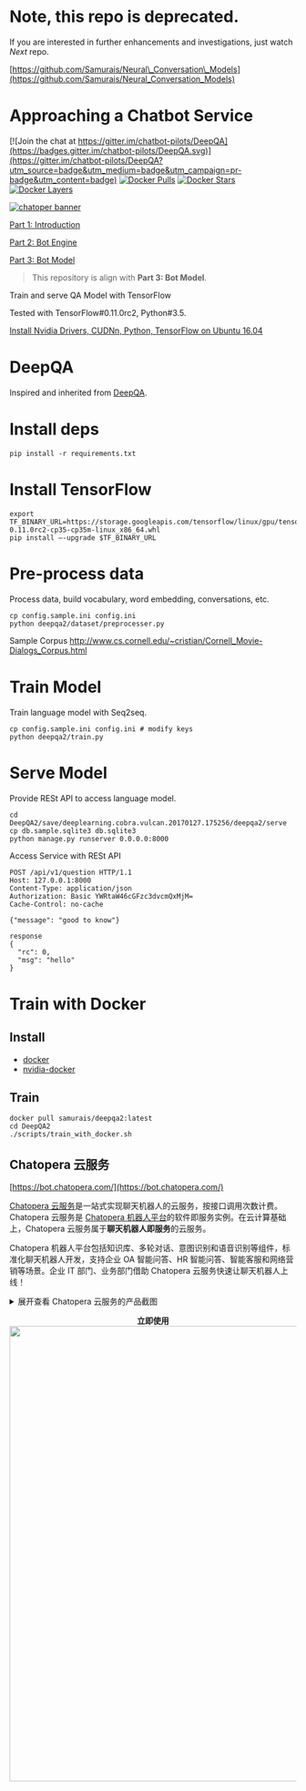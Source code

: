 # Note, this repo is deprecated.

If you are interested in further enhancements and investigations, just watch *Next* repo.

[https://github.com/Samurais/Neural\_Conversation\_Models](https://github.com/Samurais/Neural_Conversation_Models)

# Approaching a Chatbot Service
[![Join the chat at https://gitter.im/chatbot-pilots/DeepQA](https://badges.gitter.im/chatbot-pilots/DeepQA.svg)](https://gitter.im/chatbot-pilots/DeepQA?utm_source=badge&utm_medium=badge&utm_campaign=pr-badge&utm_content=badge) [![Docker Pulls](https://img.shields.io/docker/pulls/samurais/deepqa2.svg?maxAge=2592000)](https://hub.docker.com/r/samurais/deepqa2/) [![Docker Stars](https://img.shields.io/docker/stars/samurais/deepqa2.svg?maxAge=2592000)](https://hub.docker.com/r/samurais/deepqa2/) [![Docker Layers](https://images.microbadger.com/badges/image/samurais/deepqa2.svg)](https://microbadger.com/#/images/samurais/deepqa2)

[![chatoper banner][co-banner-image]][co-url]

[co-banner-image]: https://user-images.githubusercontent.com/3538629/42383104-da925942-8168-11e8-8195-868d5fcec170.png
[co-url]: https://www.chatopera.com

[Part 1: Introduction](http://www.leiphone.com/news/201702/O9PGyImfH1Vq3fxV.html)

[Part 2: Bot Engine](http://www.leiphone.com/news/201702/oY07cF3HVIp7Yo1s.html)

[Part 3: Bot Model](http://www.leiphone.com/news/201702/4OZau7OfcNO0v1u5.html)

> This repository is align with  **Part 3: Bot Model**.

Train and serve QA Model with TensorFlow

Tested with TensorFlow#0.11.0rc2, Python#3.5.

[Install Nvidia Drivers, CUDNn, Python, TensorFlow on Ubuntu 16.04](https://gist.github.com/Samurais/e20a8283708d37f1d7c9a709e9332429)

# DeepQA
Inspired and inherited from [DeepQA](https://github.com/Conchylicultor/DeepQA/issues/44).

# Install deps
```
pip install -r requirements.txt
```

# Install TensorFlow
```
export TF_BINARY_URL=https://storage.googleapis.com/tensorflow/linux/gpu/tensorflow-0.11.0rc2-cp35-cp35m-linux_x86_64.whl
pip install —-upgrade $TF_BINARY_URL
```

# Pre-process data
Process data, build vocabulary, word embedding, conversations, etc.
```
cp config.sample.ini config.ini
python deepqa2/dataset/preprocesser.py
```

Sample Corpus http://www.cs.cornell.edu/~cristian/Cornell_Movie-Dialogs_Corpus.html

# Train Model
Train language model with Seq2seq.
```
cp config.sample.ini config.ini # modify keys
python deepqa2/train.py
```

# Serve Model
Provide RESt API to access language model.
```
cd DeepQA2/save/deeplearning.cobra.vulcan.20170127.175256/deepqa2/serve
cp db.sample.sqlite3 db.sqlite3 
python manage.py runserver 0.0.0.0:8000
```

Access Service with RESt API
```
POST /api/v1/question HTTP/1.1
Host: 127.0.0.1:8000
Content-Type: application/json
Authorization: Basic YWRtaW46cGFzc3dvcmQxMjM=
Cache-Control: no-cache

{"message": "good to know"}

response
{
  "rc": 0,
  "msg": "hello"
}
```

# Train with Docker
## Install 
* [docker](https://docs.docker.com/engine/installation/linux/ubuntu/)
* [nvidia-docker](https://github.com/NVIDIA/nvidia-docker)
## Train
```
docker pull samurais/deepqa2:latest
cd DeepQA2
./scripts/train_with_docker.sh
```



## Chatopera 云服务

[https://bot.chatopera.com/](https://bot.chatopera.com/)

[Chatopera 云服务](https://bot.chatopera.com)是一站式实现聊天机器人的云服务，按接口调用次数计费。Chatopera 云服务是 [Chatopera 机器人平台](https://docs.chatopera.com/products/chatbot-platform/index.html)的软件即服务实例。在云计算基础上，Chatopera 云服务属于**聊天机器人即服务**的云服务。

Chatopera 机器人平台包括知识库、多轮对话、意图识别和语音识别等组件，标准化聊天机器人开发，支持企业 OA 智能问答、HR 智能问答、智能客服和网络营销等场景。企业 IT 部门、业务部门借助 Chatopera 云服务快速让聊天机器人上线！

<details>
<summary>展开查看 Chatopera 云服务的产品截图</summary>
<p>

<p align="center">
  <b>自定义词典</b><br>
  <img src="https://static-public.chatopera.com/assets/images/64530072-da92d600-d33e-11e9-8656-01c26caff4f9.png" width="800">
</p>

<p align="center">
  <b>自定义词条</b><br>
  <img src="https://static-public.chatopera.com/assets/images/64530091-e41c3e00-d33e-11e9-9704-c07a2a02b84e.png" width="800">
</p>

<p align="center">
  <b>创建意图</b><br>
  <img src="https://static-public.chatopera.com/assets/images/64530169-12018280-d33f-11e9-93b4-9db881cf4dd5.png" width="800">
</p>

<p align="center">
  <b>添加说法和槽位</b><br>
  <img src="https://static-public.chatopera.com/assets/images/64530187-20e83500-d33f-11e9-87ec-a0241e3dac4d.png" width="800">
</p>

<p align="center">
  <b>训练模型</b><br>
  <img src="https://static-public.chatopera.com/assets/images/64530235-33626e80-d33f-11e9-8d07-fa3ae417fd5d.png" width="800">
</p>

<p align="center">
  <b>测试对话</b><br>
  <img src="https://static-public.chatopera.com/assets/images/64530253-3d846d00-d33f-11e9-81ea-86e6d47020d8.png" width="800">
</p>

<p align="center">
  <b>机器人画像</b><br>
  <img src="https://static-public.chatopera.com/assets/images/64530312-6442a380-d33f-11e9-869c-85fb6a835a97.png" width="800">
</p>

<p align="center">
  <b>系统集成</b><br>
  <img src="https://static-public.chatopera.com/assets/images/64530281-4ecd7980-d33f-11e9-8def-c53251f30138.png" width="800">
</p>

<p align="center">
  <b>聊天历史</b><br>
  <img src="https://static-public.chatopera.com/assets/images/64530295-5856e180-d33f-11e9-94d4-db50481b2d8e.png" width="800">
</p>

</p>
</details>


<p align="center">
  <b>立即使用</b><br>
  <a href="https://bot.chatopera.com" target="_blank">
      <img src="https://static-public.chatopera.com/assets/images/64531083-3199aa80-d341-11e9-86cd-3a3ed860b14b.png" width="800">
  </a>
</p>
